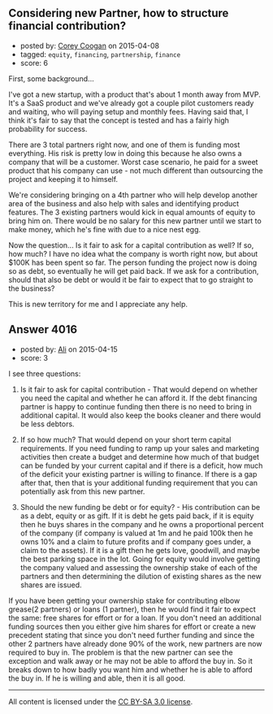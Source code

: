 ## Considering new Partner, how to structure financial contribution?

- posted by: [Corey Coogan](https://stackexchange.com/users/68121/corey-coogan) on 2015-04-08
- tagged: `equity`, `financing`, `partnership`, `finance`
- score: 6

First, some background...

I've got a new startup, with a product that's about 1 month away from MVP.  It's a SaaS product and we've already got a couple pilot customers ready and waiting, who will paying setup and monthly fees.  Having said that, I think it's fair to say that the concept is tested and has a fairly high probability for success.

There are 3 total partners right now, and one of them is funding most everything.  His risk is pretty low in doing this because he also owns a company that will be a customer.  Worst case scenario, he paid for a sweet product that his company can use - not much different than outsourcing the project and keeping it to himself.

We're considering bringing on a 4th partner who will help develop another area of the business and also help with sales and identifying product features.  The 3 existing partners would kick in equal amounts of equity to bring him on.  There would be no salary for this new partner until we start to make money, which he's fine with due to a nice nest egg.

Now the question... Is it fair to ask for a capital contribution as well?  If so, how much?  I have no idea what the company is worth right now, but about $100K has been spent so far.  The person funding the project now is doing so as debt, so eventually he will get paid back.  If we ask for a contribution, should that also be debt or would it be fair to expect that to go straight to the business?

This is new territory for me and I appreciate any help.


## Answer 4016

- posted by: [Ali](https://stackexchange.com/users/2815644/ali) on 2015-04-15
- score: 3

I see three questions:

1. Is it fair to ask for capital contribution - That would depend on whether you need the capital and whether he can afford it. If the debt financing partner is happy to continue funding then there is no need to bring in additional capital. It would also keep the books cleaner and there would be less debtors. 

2. If so how much? That would depend on your short term capital requirements. If you need funding to ramp up your sales and marketing activities then create a budget and determine how much of that budget can be funded by your current capital and if there is a deficit, how much of the deficit your existing partner is willing to finance. If there is a gap after that, then that is your additional funding requirement that you can potentially ask from this new partner. 

3. Should the new funding be debt or for equity? - His contribution can be as a debt, equity or as gift. If it is debt he gets paid back, if it is equity then he buys shares in the company and he owns a proportional percent of the company (if company is valued at 1m and he paid 100k then he owns 10% and a claim to future profits and if company goes under, a claim to the assets). If it is a gift then he gets love, goodwill, and maybe the best parking space in the lot. Going for equity would involve getting the company valued and assessing the ownership stake of each of the partners and then determining the dilution of existing shares as the new shares are issued. 

If you have been getting your ownership stake for contributing elbow grease(2 partners) or loans (1 partner), then he would find it fair to expect the same: free shares for effort or for a loan. If you don't need an additional funding sources then you either give him shares for effort or create a new precedent stating that since you don't need further funding and since the other 2 partners have already done 90% of the work, new partners are now required to buy in. The problem is that the new partner can see the exception and walk away or he may not be able to afford the buy in. So it breaks down to how badly you want him and whether he is able to afford the buy in. If he is willing and able, then it is all good. 



---

All content is licensed under the [CC BY-SA 3.0 license](https://creativecommons.org/licenses/by-sa/3.0/).
